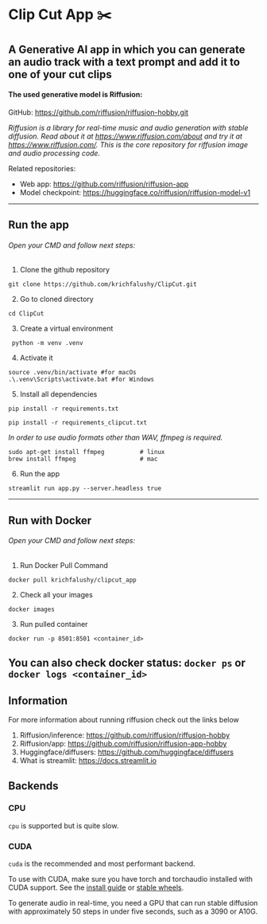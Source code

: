 # Clip Cut App :scissors:

A Generative AI app in which you can generate an audio track with 
a text prompt and add it to one of your cut clips
---
#### The used generative model is Riffusion:

GitHub: https://github.com/riffusion/riffusion-hobby.git

*Riffusion is a library for real-time music and audio generation with stable diffusion.
Read about it at https://www.riffusion.com/about and try it at https://www.riffusion.com/.
This is the core repository for riffusion image and audio processing code.*

Related repositories:
* Web app: https://github.com/riffusion/riffusion-app
* Model checkpoint: https://huggingface.co/riffusion/riffusion-model-v1
---

## Run the app
###### Open your CMD and follow next steps:

1) Clone the github repository
```
git clone https://github.com/krichfalushy/ClipCut.git
```
2) Go to cloned directory
```
cd ClipCut
```
3) Create a virtual environment
```
 python -m venv .venv
```
4) Activate it
```
source .venv/bin/activate #for macOs
.\.venv\Scripts\activate.bat #for Windows
```
5) Install all dependencies
```
pip install -r requirements.txt
```

```
pip install -r requirements_clipcut.txt
```

*In order to use audio formats other than WAV, ffmpeg is required.*

```
sudo apt-get install ffmpeg          # linux 
brew install ffmpeg                  # mac
```

6) Run the app
```
streamlit run app.py --server.headless true
```
---
## Run with Docker
###### Open your CMD and follow next steps:

1) Run Docker Pull Command
```
docker pull krichfalushy/clipcut_app
```
2) Check all your images
```
docker images
```
3) Run pulled container
```
docker run -p 8501:8501 <container_id>
```
You can also check docker status:
`docker ps` or `docker logs <container_id>`
---
## Information
For more information about running riffusion check out
the links below
1) Riffusion/inference: https://github.com/riffusion/riffusion-hobby
2) Riffusion/app: https://github.com/riffusion/riffusion-app-hobby
3) Huggingface/diffusers: https://github.com/huggingface/diffusers
4) What is streamlit: https://docs.streamlit.io


## Backends

### CPU
`cpu` is supported but is quite slow.

### CUDA
`cuda` is the recommended and most performant backend.

To use with CUDA, make sure you have torch and torchaudio installed with CUDA support. See the
[install guide](https://pytorch.org/get-started/locally/) or
[stable wheels](https://download.pytorch.org/whl/torch_stable.html).

To generate audio in real-time, you need a GPU that can run stable diffusion with approximately 50
steps in under five seconds, such as a 3090 or A10G.
